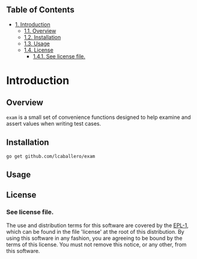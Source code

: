<div id="table-of-contents">
<h2>Table of Contents</h2>
<div id="text-table-of-contents">
<ul>
<li><a href="#orgheadline6">1. Introduction</a>
<ul>
<li><a href="#orgheadline1">1.1. Overview</a></li>
<li><a href="#orgheadline2">1.2. Installation</a></li>
<li><a href="#orgheadline3">1.3. Usage</a></li>
<li><a href="#orgheadline5">1.4. License</a>
<ul>
<li><a href="#orgheadline4">1.4.1. See license file.</a></li>
</ul>
</li>
</ul>
</li>
</ul>
</div>
</div>

# Introduction<a id="orgheadline6"></a>

## Overview<a id="orgheadline1"></a>

`exam` is a small set of convenience functions designed to help
examine and assert values when writing test cases.

## Installation<a id="orgheadline2"></a>

    go get github.com/lcaballero/exam

## Usage<a id="orgheadline3"></a>

## License<a id="orgheadline5"></a>

### See license file.<a id="orgheadline4"></a>

The use and distribution terms for this software are covered by the
[EPL-1](http://opensource.org/licenses/eclipse-1.0.txt), which can be found in the file 'license' at the
root of this distribution. By using this software in any fashion, you are
agreeing to be bound by the terms of this license. You must not remove this
notice, or any other, from this software.
